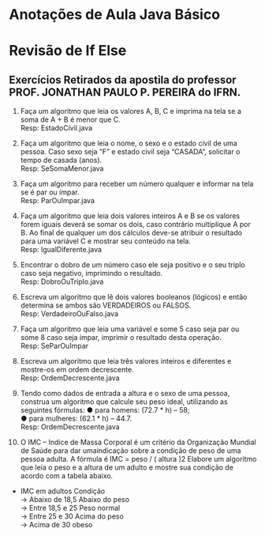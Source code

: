 Anotações de Aula Java Básico  
================================

# Revisão de If Else  
  
## Exercícios Retirados da apostila do professor PROF. JONATHAN PAULO P. PEREIRA do IFRN.

1) Faça um algoritmo que leia os valores A, B, C e imprima na tela se a soma de A + B é menor que C.  
Resp: EstadoCivil.java  
  
2) Faça um algoritmo que leia o nome, o sexo e o estado civil de uma pessoa. Caso sexo seja “F” e
estado civil seja “CASADA”, solicitar o tempo de casada (anos).  
Resp: SeSomaMenor.java  
  
3) Faça um algoritmo para receber um número qualquer e informar na tela se é par ou ímpar.  
Resp: ParOuImpar.java  
  
4) Faça um algoritmo que leia dois valores inteiros A e B se os valores forem iguais deverá se
somar os dois, caso contrário multiplique A por B. Ao final de qualquer um dos cálculos deve-se
atribuir o resultado para uma variável C e mostrar seu conteúdo na tela.  
Resp: IgualDiferente.java  
  
5) Encontrar o dobro de um número caso ele seja positivo e o seu triplo caso seja negativo,
imprimindo o resultado.  
Resp: DobroOuTriplo.java  
  
6) Escreva um algoritmo que lê dois valores booleanos (lógicos) e então determina se ambos são
VERDADEIROS ou FALSOS.  
Resp: VerdadeiroOuFalso.java  
  
7) Faça um algoritmo que leia uma variável e some 5 caso seja par ou some 8 caso seja ímpar,
imprimir o resultado desta operação.  
Resp: SeParOuImpar  
  
8) Escreva um algoritmo que leia três valores inteiros e diferentes e mostre-os em ordem
decrescente.  
Resp: OrdemDecrescente.java  
  
9) Tendo como dados de entrada a altura e o sexo de uma pessoa, construa um algoritmo que
calcule seu peso ideal, utilizando as seguintes fórmulas:
● para homens: (72.7 * h) – 58;  
● para mulheres: (62.1 * h) – 44.7.  
Resp: OrdemDecrescente.java  
  
10) O IMC – Indice de Massa Corporal é um critério da Organização Mundial de Saúde para dar
umaindicação sobre a condição de peso de uma pessoa adulta. A fórmula é IMC = peso / ( altura )2
Elabore um algoritmo que leia o peso e a altura de um adulto e mostre sua condição de acordo
com a tabela abaixo.
* IMC em adultos Condição  
    -> Abaixo de 18,5 Abaixo do peso  
    -> Entre 18,5 e 25 Peso normal  
    -> Entre 25 e 30 Acima do peso  
    -> Acima de 30 obeso  
